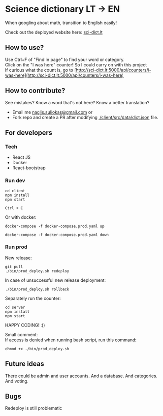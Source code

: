 # Science dictionary LT -> EN

When googling about math, transition to English easily!

Check out the deployed website here: [sci-dict.lt](http://sci-dict.lt)

## How to use?

Use Ctrl+F of "Find in page" to find your word or category.  
Click on the "I was here" counter! So I could carry on with this project  
If curious what the count is, go to [http://sci-dict.lt:5000/api/counters/i-was-here](http://sci-dict.lt:5000/api/counters/i-was-here)

## How to contribute?

See mistakes? Know a word that's not here? Know a better translation?

- Email me [naglis.suliokas@gmail.com](mailto:naglis.suliokas@gmail.com) or
- Fork repo and create a PR after modifying [./client/src/data/dict.json](./client/src/data/dict.json) file.

## For developers

### Tech

- React JS
- Docker
- React-bootstrap

### Run dev

```
cd client
npm install
npm start
```
```
Ctrl + C
```

Or with docker:

```
docker-compose -f docker-compose.prod.yaml up
```

```
docker-compose -f docker-compose.prod.yaml down
```

### Run prod

New release:
```
git pull
./bin/prod_deploy.sh redeploy
```
In case of unsuccessful new release deployment:
```
./bin/prod_deploy.sh rollback
```

Separately run the counter:

```
cd server
npm install
npm start
```

HAPPY CODING! :))

Small comment:  
If access is denied when running bash script, run this command:
```
chmod +x ./bin/prod_deploy.sh
```
## Future ideas

There could be admin and user accounts. And a database. And categories. And voting.

## Bugs
Redeploy is still problematic